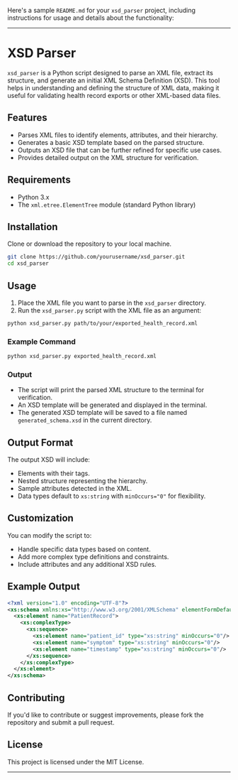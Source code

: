 Here's a sample `README.md` for your `xsd_parser` project, including instructions for usage and details about the functionality:

---

# XSD Parser

`xsd_parser` is a Python script designed to parse an XML file, extract its structure, and generate an initial XML Schema Definition (XSD). This tool helps in understanding and defining the structure of XML data, making it useful for validating health record exports or other XML-based data files.

## Features
- Parses XML files to identify elements, attributes, and their hierarchy.
- Generates a basic XSD template based on the parsed structure.
- Outputs an XSD file that can be further refined for specific use cases.
- Provides detailed output on the XML structure for verification.

## Requirements
- Python 3.x
- The `xml.etree.ElementTree` module (standard Python library)

## Installation
Clone or download the repository to your local machine.

```bash
git clone https://github.com/yourusername/xsd_parser.git
cd xsd_parser
```

## Usage
1. Place the XML file you want to parse in the `xsd_parser` directory.
2. Run the `xsd_parser.py` script with the XML file as an argument:

```bash
python xsd_parser.py path/to/your/exported_health_record.xml
```

### Example Command
```bash
python xsd_parser.py exported_health_record.xml
```

### Output
- The script will print the parsed XML structure to the terminal for verification.
- An XSD template will be generated and displayed in the terminal.
- The generated XSD template will be saved to a file named `generated_schema.xsd` in the current directory.

## Output Format
The output XSD will include:
- Elements with their tags.
- Nested structure representing the hierarchy.
- Sample attributes detected in the XML.
- Data types default to `xs:string` with `minOccurs="0"` for flexibility.

## Customization
You can modify the script to:
- Handle specific data types based on content.
- Add more complex type definitions and constraints.
- Include attributes and any additional XSD rules.

## Example Output
```xml
<?xml version="1.0" encoding="UTF-8"?>
<xs:schema xmlns:xs="http://www.w3.org/2001/XMLSchema" elementFormDefault="qualified">
  <xs:element name="PatientRecord">
    <xs:complexType>
      <xs:sequence>
        <xs:element name="patient_id" type="xs:string" minOccurs="0"/>
        <xs:element name="symptom" type="xs:string" minOccurs="0"/>
        <xs:element name="timestamp" type="xs:string" minOccurs="0"/>
      </xs:sequence>
    </xs:complexType>
  </xs:element>
</xs:schema>
```

## Contributing
If you'd like to contribute or suggest improvements, please fork the repository and submit a pull request.

## License
This project is licensed under the MIT License.

---

